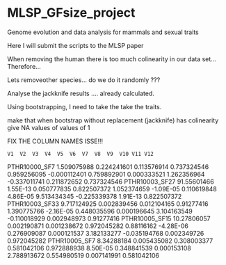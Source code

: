 # MLSP_GFsize_project
Genome evolution and data analysis for mammals and sexual traits

Here I will submit the scripts to the MLSP paper

When removing the human there is too much colinearity in our data set... Therefore... 

Lets removeother species... do we do it randomly ???

Analyse the jackknife results .... already calculated.

Using bootstrapping, I need to take the take the traits.


make that when bootstrap without replacement (jackknife) has colinearity give NA values of values of 1 

FIX THE COLUMN NAMES ISSE!!!

	V1	V2	V3	V4	V5	V6	V7	V8	V9	V10	V11	V12
PTHR10000_SF7	1.509075988	0.224241601	0.113576914	0.737324546	0.959256095	-0.000112401	0.759892901	0.000333521	1.262356964	-0.337011741	0.211872652	0.737324546
PTHR10003_SF27	91.55601466	1.55E-13	0.050777835	0.822507372	1.052374659	-1.09E-05	0.110619848	4.86E-05	9.513434345	-0.225339378	1.91E-13	0.822507372
PTHR10003_SF33	9.717124925	0.002839456	0.012104165	0.91277416	1.390775766	-2.16E-05	0.448035596	0.000196645	3.104163549	-0.110018929	0.002948973	0.91277416
PTHR10005_SF15	10.27806057	0.002190871	0.001238672	0.972045282	0.88116162	-4.28E-06	0.276909087	0.000121537	3.182133277	-0.035194768	0.002349726	0.972045282
PTHR10005_SF7	8.34288184	0.005435082	0.308003377	0.581042106	0.972888938	8.50E-05	0.348841539	0.000153108	2.788913672	0.554980519	0.007141991	0.581042106